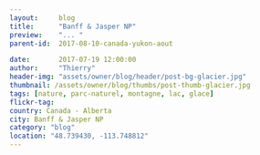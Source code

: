 ```yaml
---
layout:     blog
title:      "Banff & Jasper NP"
preview:    "... "
parent-id:  2017-08-10-canada-yukon-aout

date:       2017-07-19 12:00:00
author:     "Thierry"
header-img: "assets/owner/blog/header/post-bg-glacier.jpg"
thumbnail: /assets/owner/blog/thumbs/post-thumb-glacier.jpg
tags: [nature, parc-naturel, montagne, lac, glace]
flickr-tag: 
country: Canada - Alberta
city: Banff & Jasper NP
category: "blog"
location: "48.739430, -113.748812"
---
```


